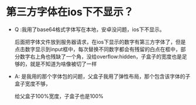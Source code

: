 # 第三方字体在ios下不显示？

+ Q :我用了base64格式字体写在本地，安卓没问题，ios下不显示。

  后面把字体文件放到服务器请求，在ios下显示的数字有第三方字体了，但是点击数字显示到input框中，每次替换不同数字都会有残留的白点在框中，部分数字右上角也残缺了一个角，没给overflow:hidden，子盒子的宽度也是足够的，就是不知道为啥像被切了一样

+ A: 是我用的那个字体包的问题，父盒子我用了弹性布局，那个包含该字体的子盒子宽度不够，

  给父盒子100%宽度，子盒子也是100%

